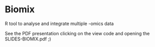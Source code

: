 # Biomix
R tool to analyse and integrate multiple -omics data

See the PDF presentation clicking on the view code and opening the SLIDES-BIOMIX.pdf ;)
